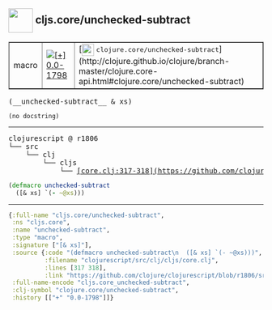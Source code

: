 ## <img width="48px" valign="middle" src="http://i.imgur.com/Hi20huC.png"> cljs.core/unchecked-subtract

 <table border="1">
<tr>
<td>macro</td>
<td><a href="https://github.com/cljsinfo/api-refs/tree/0.0-1798"><img valign="middle" alt="[+] 0.0-1798" src="https://img.shields.io/badge/+-0.0--1798-lightgrey.svg"></a> </td>
<td>
[<img height="24px" valign="middle" src="http://i.imgur.com/1GjPKvB.png"> <samp>clojure.core/unchecked-subtract</samp>](http://clojure.github.io/clojure/branch-master/clojure.core-api.html#clojure.core/unchecked-subtract)
</td>
</tr>
</table>

 <samp>
(__unchecked-subtract__ & xs)<br>
</samp>

```
(no docstring)
```

---

 <pre>
clojurescript @ r1806
└── src
    └── clj
        └── cljs
            └── <ins>[core.clj:317-318](https://github.com/clojure/clojurescript/blob/r1806/src/clj/cljs/core.clj#L317-L318)</ins>
</pre>

```clj
(defmacro unchecked-subtract
  ([& xs] `(- ~@xs)))
```


---

```clj
{:full-name "cljs.core/unchecked-subtract",
 :ns "cljs.core",
 :name "unchecked-subtract",
 :type "macro",
 :signature ["[& xs]"],
 :source {:code "(defmacro unchecked-subtract\n  ([& xs] `(- ~@xs)))",
          :filename "clojurescript/src/clj/cljs/core.clj",
          :lines [317 318],
          :link "https://github.com/clojure/clojurescript/blob/r1806/src/clj/cljs/core.clj#L317-L318"},
 :full-name-encode "cljs.core_unchecked-subtract",
 :clj-symbol "clojure.core/unchecked-subtract",
 :history [["+" "0.0-1798"]]}

```
